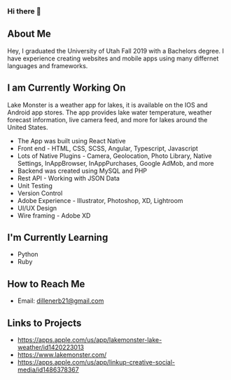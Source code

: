 ### Hi there 👋
## About Me
Hey, I graduated the University of Utah Fall 2019 with a Bachelors degree. I have experience creating websites and mobile apps using many differnet languages and frameworks. 
## I am Currently Working On
Lake Monster is a weather app for lakes, it is available on the
IOS and Android app stores. The app provides lake water
temperature, weather forecast information, live camera feed,
and more for lakes around the United States.
- The App was built using React Native
- Front end - HTML, CSS, SCSS, Angular, Typescript, Javascript
- Lots of Native Plugins - Camera, Geolocation, Photo Library,
Native Settings, InAppBrowser, InAppPurchases, Google
AdMob, and more
- Backend was created using MySQL and PHP
- Rest API - Working with JSON Data
- Unit Testing
- Version Control
- Adobe Experience - Illustrator, Photoshop, XD, Lightroom
- UI/UX Design
- Wire framing - Adobe XD

## I'm Currently Learning
- Python
- Ruby
## How to Reach Me
- Email: dillenerb21@gmail.com
## Links to Projects
- https://apps.apple.com/us/app/lakemonster-lake-weather/id1420223013
- https://www.lakemonster.com/
- https://apps.apple.com/us/app/linkup-creative-social-media/id1486378367
<!--
**derb21/derb21** is a ✨ _special_ ✨ repository because its `README.md` (this file) appears on your GitHub profile.

Here are some ideas to get you started:

- 🔭 I’m currently working on ...
- 🌱 I’m currently learning ...
- 👯 I’m looking to collaborate on ...
- 🤔 I’m looking for help with ...
- 💬 Ask me about ...
- 📫 How to reach me: ...
- 😄 Pronouns: ...
- ⚡ Fun fact: ...
-->
